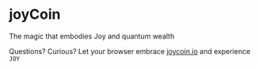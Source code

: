 # joyCoin
The magic that embodies Joy and quantum wealth

Questions? Curious?
Let your browser embrace [joycoin.io](https://joycoin.io) and experience `JOY`
